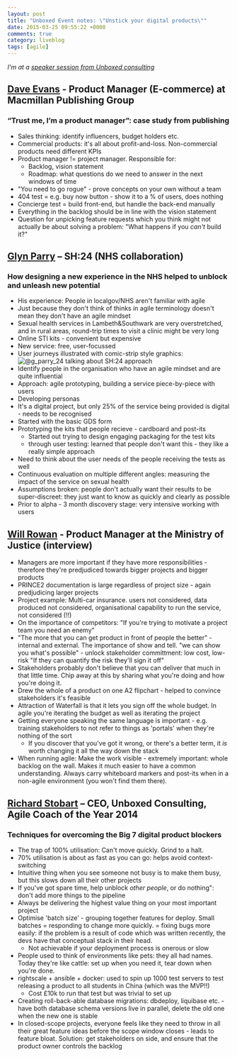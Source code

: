 ```yaml
---
layout: post
title: "Unboxed Event notes: \"Unstick your digital products\""
date: 2015-03-25 09:55:22 +0000
comments: true
category: liveblog
tags: [agile]
---
```


_I'm at a [speaker session from Unboxed consulting](https://www.eventbrite.co.uk/e/unstick-your-digital-products-rapidly-progress-a-complex-product-or-portfolio-of-stalled-products-tickets-15872783924)_

## [Dave Evans](https://www.linkedin.com/pub/dave-evans/a/311/919) - Product Manager (E-commerce) at Macmillan Publishing Group
### “Trust me, I’m a product manager”: case study from publishing
* Sales thinking: identify influencers, budget holders etc.
* Commercial products: it's all about profit-and-loss. Non-commercial products
  need different KPIs
* Product manager != project manager. Responsible for:
    * Backlog, vision statement
    * Roadmap: what questions do we need to answer in the next windows of time
* "You need to go rogue" - prove concepts on your own without a team
* 404 test = e.g. buy now button - show it to a % of users, does nothing
* Concierge test = build front-end, but handle the back-end manually
* Everything in the backlog should be in line with the vision statement
* Question for unpicking feature requests which you think might not actually
  be about solving a problem: "What happens if you _can't_ build it?"


## [Glyn Parry](https://twitter.com/g_parry24/) – SH:24 (NHS collaboration)
### How designing a new experience in the NHS helped to unblock and unleash new potential
* His experience: People in localgov/NHS aren't familiar with agile
* Just because they don't think of thinks in agile terminology doesn't mean
  they don't have an agile mindset
* Sexual health services in Lambeth&Southwark are very overstretched, and in
  rural areas, round-trip times to visit a clinic might be very long
* Online STI kits - convenient but expensive
* New service: free, user-focussed
* User journeys illustrated with comic-strip style graphics:
  ![@g_parry_24 talking about SH:24 approach](https://igcdn-photos-e-a.akamaihd.net/hphotos-ak-xaf1/t51.2885-15/11055891_730864497033484_1856034297_n.jpg)
* Identify people in the organisation who have an agile mindset and are quite
  influential
* Approach: agile prototyping, building a service piece-by-piece with users
* Developing personas
* It's a digital project, but only 25% of the service being provided is
  digital - needs to be recognised
* Started with the basic GDS form
* Prototyping the kits that people recieve - cardboard and post-its
  * Started out trying to design engaging packaging for the test kits
  * through user testing: learned that people don't want this - they like a
    really simple approach
* Need to think about the user needs of the people receiving the tests as well
* Continuous evaluation on multiple different angles: measuring the impact of
  the service on sexual health
* Assumptions broken: people don't actually want their results to be
  super-discreet: they just want to know as quickly and clearly as possible
* Prior to alpha - 3 month discovery stage: very intensive working with users


## [Will Rowan](https://twitter.com/thecustomer) - Product Manager at the Ministry of Justice (interview)
* Managers are more important if they have more responsibilities - therefore
  they're predjudiced towards bigger projects and bigger products
* PRINCE2 documentation is large regardless of project size - again
  predjudicing larger projects
* Project example: Multi-car insurance. users not considered, data produced not
  considered, organisational capability to run the service, not considered
  (!!)
* On the importance of competitors: "If you're trying to motivate a project team you need an enemy"
* "The more that you can get product in front of people the better" - internal
  and external. The importance of show and tell. "we can show you what's
  possible" - unlock stakeholder committment: low cost, low-risk "If they can
  quantify the risk they'll sign it off"
* Stakeholders probably don't believe that you can deliver that much in that
  little time. Chip away at this by sharing what you're doing and how you're
  doing it.
* Drew the whole of a product on one A2 flipchart - helped to convince
  stakeholders it's feasible
* Attraction of Waterfall is that it lets you sign off the whole budget. In agile
  you're iterating the budget as well as iterating the project
* Getting everyone speaking the same language is important - e.g. training
  stakeholders to not refer to things as 'portals' when they're nothing of the
  sort
  * If you discover that you've got it wrong, or there's a better term, it
    _is_ worth changing it all the way down the stack
* When running agile: Make the work visible - extremely important: whole
  backlog on the wall. Makes it much easier to have a common understanding.
  Always carry whiteboard markers and post-its when in a non-agile environment
  (you won't find them there).

## [Richard Stobart](https://twitter.com/richardstobart) – CEO, Unboxed Consulting, Agile Coach of the Year 2014
### Techniques for overcoming the Big 7 digital product blockers
* The trap of 100% utilisation: Can't move quickly. Grind to a halt.
* 70% utilisation is about as fast as you can go: helps avoid context-switching
* Intuitive thing when you see someone not busy is to make them busy, but this
  slows down all their other projects
* If you've got spare time, help unblock _other people_, or do nothing": don't
  add more things to the pipeline
* Always be delivering the highest value thing on your most important project
* Optimise 'batch size' - grouping together features for deploy. Small batches
  = responding to change more quickly. = fixing bugs more easily: if the
  problem is a result of code which was written recently, the devs have that
  conceptual stack in their head.
  * Not achievable if your deployment process is onerous or slow
* People used to think of environments like pets: they all had names. Today
  they're like cattle: set up when you need it, tear down when you're done.
* rightscale + ansible + docker: used to spin up 1000 test servers to test
  releasing a product to all students in China (which was the MVP!!)
  * Cost £10k to run that test but was trivial to set up
* Creating roll-back-able database migrations: dbdeploy, liquibase etc. - have
  both database schema versions live in parallel, delete the old one when the
  new one is stable
* In closed-scope projects, everyone feels like they need to throw in all
  their great feature ideas before the scope window closes - leads to feature
  bloat. Solution: get stakeholders on side, and ensure that the product owner
  controls the backlog

